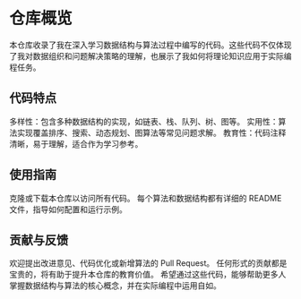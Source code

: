 # 仓库概览

本仓库收录了我在深入学习数据结构与算法过程中编写的代码。这些代码不仅体现了我对数据组织和问题解决策略的理解，也展示了我如何将理论知识应用于实际编程任务。

## 代码特点

多样性：包含多种数据结构的实现，如链表、栈、队列、树、图等。
实用性：算法实现覆盖排序、搜索、动态规划、图算法等常见问题求解。
教育性：代码注释清晰，易于理解，适合作为学习参考。

## 使用指南

克隆或下载本仓库以访问所有代码。
每个算法和数据结构都有详细的 README 文件，指导如何配置和运行示例。

## 贡献与反馈

欢迎提出改进意见、代码优化或新增算法的 Pull Request。
任何形式的贡献都是宝贵的，将有助于提升本仓库的教育价值。
希望通过这些代码，能够帮助更多人掌握数据结构与算法的核心概念，并在实际编程中运用自如。
